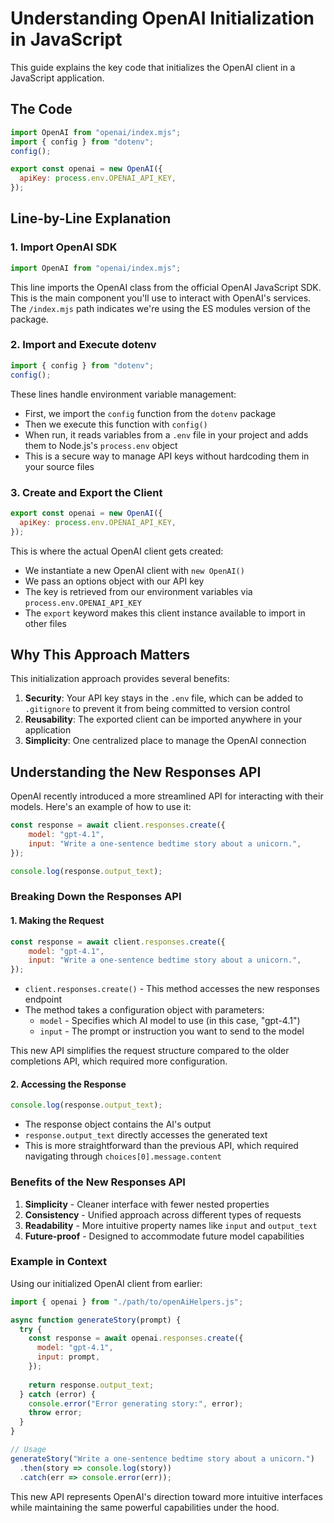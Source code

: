 # Understanding OpenAI Initialization in JavaScript

This guide explains the key code that initializes the OpenAI client in a JavaScript application.

## The Code

```javascript
import OpenAI from "openai/index.mjs";
import { config } from "dotenv";
config();

export const openai = new OpenAI({
  apiKey: process.env.OPENAI_API_KEY,
});
```

## Line-by-Line Explanation

### 1. Import OpenAI SDK

```javascript
import OpenAI from "openai/index.mjs";
```

This line imports the OpenAI class from the official OpenAI JavaScript SDK. This is the main component you'll use to interact with OpenAI's services. The `/index.mjs` path indicates we're using the ES modules version of the package.

### 2. Import and Execute dotenv

```javascript
import { config } from "dotenv";
config();
```

These lines handle environment variable management:

- First, we import the `config` function from the `dotenv` package
- Then we execute this function with `config()`
- When run, it reads variables from a `.env` file in your project and adds them to Node.js's `process.env` object
- This is a secure way to manage API keys without hardcoding them in your source files

### 3. Create and Export the Client

```javascript
export const openai = new OpenAI({
  apiKey: process.env.OPENAI_API_KEY,
});
```

This is where the actual OpenAI client gets created:

- We instantiate a new OpenAI client with `new OpenAI()`
- We pass an options object with our API key
- The key is retrieved from our environment variables via `process.env.OPENAI_API_KEY`
- The `export` keyword makes this client instance available to import in other files

## Why This Approach Matters

This initialization approach provides several benefits:

1. **Security**: Your API key stays in the `.env` file, which can be added to `.gitignore` to prevent it from being committed to version control
2. **Reusability**: The exported client can be imported anywhere in your application
3. **Simplicity**: One centralized place to manage the OpenAI connection


## Understanding the New Responses API

OpenAI recently introduced a more streamlined API for interacting with their models. Here's an example of how to use it:

```javascript
const response = await client.responses.create({
    model: "gpt-4.1",
    input: "Write a one-sentence bedtime story about a unicorn.",
});

console.log(response.output_text);
```

### Breaking Down the Responses API

#### 1. Making the Request

```javascript
const response = await client.responses.create({
    model: "gpt-4.1",
    input: "Write a one-sentence bedtime story about a unicorn.",
});
```

- `client.responses.create()` - This method accesses the new responses endpoint
- The method takes a configuration object with parameters:
  - `model` - Specifies which AI model to use (in this case, "gpt-4.1")
  - `input` - The prompt or instruction you want to send to the model

This new API simplifies the request structure compared to the older completions API, which required more configuration.

#### 2. Accessing the Response

```javascript
console.log(response.output_text);
```

- The response object contains the AI's output
- `response.output_text` directly accesses the generated text
- This is more straightforward than the previous API, which required navigating through `choices[0].message.content`

### Benefits of the New Responses API

1. **Simplicity** - Cleaner interface with fewer nested properties
2. **Consistency** - Unified approach across different types of requests
3. **Readability** - More intuitive property names like `input` and `output_text`
4. **Future-proof** - Designed to accommodate future model capabilities

### Example in Context

Using our initialized OpenAI client from earlier:

```javascript
import { openai } from "./path/to/openAiHelpers.js";

async function generateStory(prompt) {
  try {
    const response = await openai.responses.create({
      model: "gpt-4.1",
      input: prompt,
    });
    
    return response.output_text;
  } catch (error) {
    console.error("Error generating story:", error);
    throw error;
  }
}

// Usage
generateStory("Write a one-sentence bedtime story about a unicorn.")
  .then(story => console.log(story))
  .catch(err => console.error(err));
```

This new API represents OpenAI's direction toward more intuitive interfaces while maintaining the same powerful capabilities under the hood.